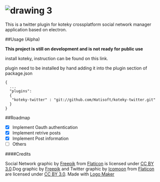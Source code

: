 # ![drawing 3](https://cloud.githubusercontent.com/assets/3071208/14738961/0b8f74a8-0885-11e6-9ac7-9f140646dec5.png)


This is a twitter plugin for koteky crossplatform social network manager application based on electron.


##Usage (Alpha)

**This project is still on development and is not ready for public use**

install koteky, instruction can be found on this link.

plugin need to be installed by hand adding it into the plugin section of package.json
```
{
  ...
  "plugins":
  {
   "koteky-twitter" : "git://github.com/Hatisoft/koteky-twitter.git"
  }
}
```

##Roadmap

- [x] Implement Oauth authentication
- [x] Implement retrive posts
- [x] Implement Post information
- [ ] Others

####Credits

Social Network graphic by <a href="http://www.freepik.com">Freepik</a> from <a href="http://www.flaticon.com/">Flaticon</a> is licensed under <a href="http://creativecommons.org/licenses/by/3.0/" title="Creative Commons BY 3.0">CC BY 3.0</a>.Dog graphic by <a href="http://www.freepik.com/">Freepik</a> and Twitter graphic by <a href="http://www.icomoon.io">Icomoon</a> from <a href="http://www.flaticon.com/">Flaticon</a> are licensed under <a href="http://creativecommons.org/licenses/by/3.0/" title="Creative Commons BY 3.0">CC BY 3.0</a>. Made with <a href="http://logomakr.com" title="Logo Maker">Logo Maker</a>
